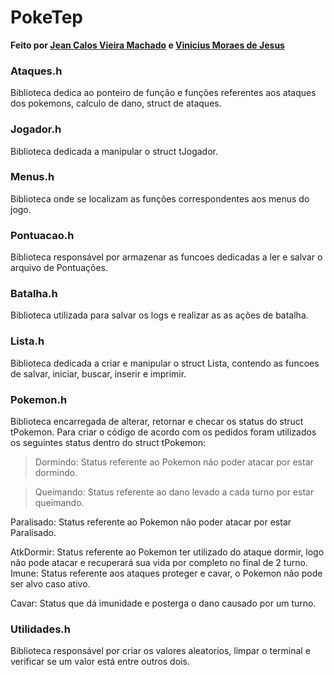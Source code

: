 # PokeTep

**Feito por [Jean Calos Vieira Machado](https://github.com/caje-vi) e [Vinicius Moraes de Jesus](https://github.com/ViniciusMdJ)**


### Ataques.h
Biblioteca dedica ao ponteiro de função e funções referentes aos ataques dos pokemons, calculo de dano, struct de ataques.

### Jogador.h
Biblioteca dedicada a manipular o struct tJogador.

### Menus.h
Biblioteca onde se localizam as funções correspondentes aos menus do jogo.
    
### Pontuacao.h
Biblioteca responsável por armazenar as funcoes dedicadas a ler e salvar o arquivo de Pontuações.

### Batalha.h
Biblioteca utilizada para salvar os logs e realizar as as ações de batalha.
    
### Lista.h
Biblioteca dedicada a criar e manipular o struct Lista, contendo as funcoes de salvar, iniciar, buscar, inserir e imprimir.

### Pokemon.h
Biblioteca encarregada de alterar, retornar e checar os status do struct tPokemon.
Para criar o código de acordo com os pedidos foram utilizados os seguintes status dentro do struct tPokemon:    

> Dormindo: Status referente ao Pokemon não poder atacar por estar dormindo.  

> Queimando: Status referente ao dano levado a cada turno por estar queimando.    

Paralisado: Status referente ao Pokemon não poder atacar por estar Paralisado.  

AtkDormir: Status referente ao Pokemon ter utilizado do ataque dormir, logo não pode atacar e recuperará sua vida por completo no final de 2 turno. 
Imune: Status referente aos ataques proteger e cavar, o Pokemon não pode ser alvo caso ativo.   

Cavar: Status que dá imunidade e posterga o dano causado por um turno.  

### Utilidades.h
Biblioteca responsável por criar os valores aleatorios, limpar o terminal e verificar se um valor está entre outros dois.
